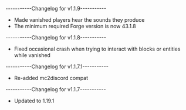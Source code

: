 -----------Changelog for v1.1.9-----------

- Made vanished players hear the sounds they produce
- The minimum required Forge version is now 43.1.8

-----------Changelog for v1.1.8-----------

- Fixed occasional crash when trying to interact with blocks or entities while vanished

-----------Changelog for v1.1.7.1-----------

- Re-added mc2discord compat

-----------Changelog for v1.1.7-----------

- Updated to 1.19.1